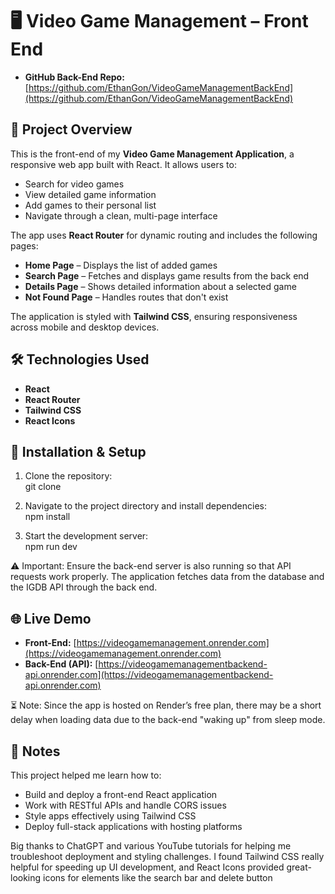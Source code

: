 # 🖥️ Video Game Management – Front End

- **GitHub Back-End Repo:** [https://github.com/EthanGon/VideoGameManagementBackEnd](https://github.com/EthanGon/VideoGameManagementBackEnd)

## 🚀 Project Overview

This is the front-end of my **Video Game Management Application**, a responsive web app built with React. It allows users to:

- Search for video games
- View detailed game information
- Add games to their personal list
- Navigate through a clean, multi-page interface

The app uses **React Router** for dynamic routing and includes the following pages:

- **Home Page** – Displays the list of added games
- **Search Page** – Fetches and displays game results from the back end
- **Details Page** – Shows detailed information about a selected game
- **Not Found Page** – Handles routes that don't exist

The application is styled with **Tailwind CSS**, ensuring responsiveness across mobile and desktop devices.

## 🛠️ Technologies Used

- **React**
- **React Router**
- **Tailwind CSS**
- **React Icons**

## 🧰 Installation & Setup

1. Clone the repository:  
   git clone

2. Navigate to the project directory and install dependencies:  
   npm install

3. Start the development server:  
   npm run dev

⚠️ Important: Ensure the back-end server is also running so that API requests work properly. The application fetches data from the database and the IGDB API through the back end.

## 🌐 Live Demo

- **Front-End:** [https://videogamemanagement.onrender.com](https://videogamemanagement.onrender.com)
- **Back-End (API):** [https://videogamemanagementbackend-api.onrender.com](https://videogamemanagementbackend-api.onrender.com)

⏳ Note: Since the app is hosted on Render’s free plan, there may be a short delay when loading data due to the back-end "waking up" from sleep mode.

## 📝 Notes

This project helped me learn how to:

- Build and deploy a front-end React application
- Work with RESTful APIs and handle CORS issues
- Style apps effectively using Tailwind CSS
- Deploy full-stack applications with hosting platforms

Big thanks to ChatGPT and various YouTube tutorials for helping me troubleshoot deployment and styling challenges. I found Tailwind CSS really helpful for speeding up UI development, and React Icons provided great-looking icons for elements like the search bar and delete button
